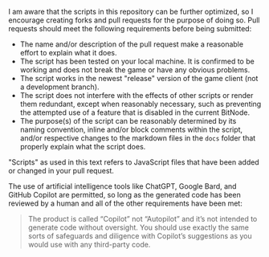 I am aware that the scripts in this repository can be further optimized, so I encourage creating forks and pull requests for the purpose of doing so. Pull requests should meet the following requirements before being submitted:

- The name and/or description of the pull request make a reasonable effort to explain what it does.
- The script has been tested on your local machine. It is confirmed to be working and does not break the game or have any obvious problems.
- The script works in the newest "release" version of the game client (not a development branch).
- The script does not interfere with the effects of other scripts or render them redundant, except when reasonably necessary, such as preventing the attempted use of a feature that is disabled in the current BitNode.
- The purpose(s) of the script can be reasonably determined by its naming convention, inline and/or block comments within the script, and/or respective changes to the markdown files in the `docs` folder that properly explain what the script does.

"Scripts" as used in this text refers to JavaScript files that have been added or changed in your pull request.

The use of artificial intelligence tools like ChatGPT, Google Bard, and GitHub Copilot are permitted, so long as the generated code has been reviewed by a human and all of the other requirements have been met:
> The product is called “Copilot” not “Autopilot” and it’s not intended to generate code without oversight. You should use exactly the same sorts of safeguards and diligence with Copilot’s suggestions as you would use with any third-party code.
